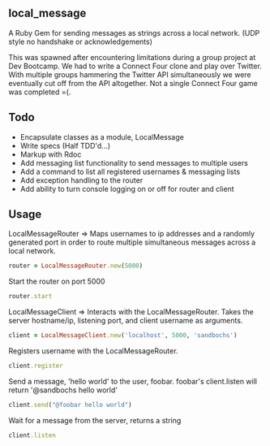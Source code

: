 ## local_message

A Ruby Gem for sending messages as strings across a local network. (UDP style no handshake or acknowledgements)

This was spawned after encountering limitations during a group project at Dev Bootcamp. We had to write a Connect Four clone and play over Twitter. With multiple groups hammering the Twitter API simultaneously we were eventually cut off from the API altogether. Not a single Connect Four game was completed =(.

## Todo

- Encapsulate classes as a module, LocalMessage
- Write specs (Half TDD'd...)
- Markup with Rdoc
- Add messaging list functionality to send messages to multiple users
- Add a command to list all registered usernames & messaging lists
- Add exception handling to the router
- Add ability to turn console logging on or off for router and client

## Usage

LocalMessageRouter => Maps usernames to ip addresses and a randomly generated port in order to route multiple simultaneous messages across a local network.

```ruby
router = LocalMessageRouter.new(5000)
```

Start the router on port 5000

```ruby
router.start
```

LocalMessageClient => Interacts with the LocalMessageRouter. Takes the server hostname/ip, listening port, and client username as arguments.

```ruby
client = LocalMessageClient.new('localhost', 5000, 'sandbochs')
```

Registers  username with the LocalMessageRouter.

```ruby
client.register
```

Send a message, 'hello world' to the user, foobar.
foobar's client.listen will return '@sandbochs hello world'

```ruby
client.send("@foobar hello world")
```

Wait for a message from the server, returns a string

```ruby
client.listen
```
